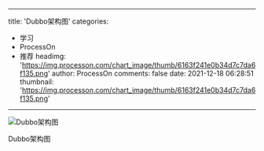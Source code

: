 
---
title: 'Dubbo架构图'
categories: 
 - 学习
 - ProcessOn
 - 推荐
headimg: 'https://img.processon.com/chart_image/thumb/6163f241e0b34d7c7da6f135.png'
author: ProcessOn
comments: false
date: 2021-12-18 06:28:51
thumbnail: 'https://img.processon.com/chart_image/thumb/6163f241e0b34d7c7da6f135.png'
---

<div>   
<img class="thumb" alt="Dubbo架构图" src="https://img.processon.com/chart_image/thumb/6163f241e0b34d7c7da6f135.png" referrerpolicy="no-referrer">
<p>Dubbo架构图</p>  
</div>
            
